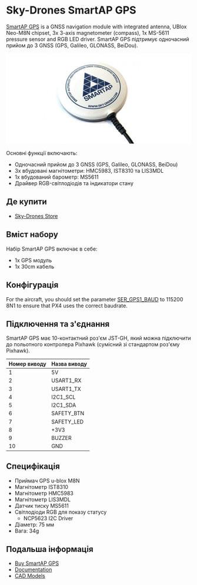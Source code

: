 # Sky-Drones SmartAP GPS

[SmartAP GPS](https://sky-drones.com/navigation/smartap-gnss.html) is a GNSS navigation module with integrated antenna, UBlox Neo-M8N chipset, 3x 3-axis magnetometer (compass), 1x MS-5611 pressure sensor and RGB LED driver.
SmartAP GPS підтримує одночасний прийом до 3 GNSS (GPS, Galileo, GLONASS, BeiDou).

![SmartAP GPS](../../assets/hardware/gps/gps_smartap_gps.jpg)

Основні функції включають:

- Одночасний прийом до 3 GNSS (GPS, Galileo, GLONASS, BeiDou)
- 3х вбудовані магнітометри: HMC5983, IST8310 та LIS3MDL
- 1x вбудований барометр: MS5611
- Драйвер RGB-світлодіодів та індикатори стану

## Де купити

- [Sky-Drones Store](https://sky-drones.com/navigation/smartap-gnss.html)

## Вміст набору

Набір SmartAP GPS включає в себе:

- 1x GPS модуль
- 1x 30cm кабель

## Конфігурація

For the aircraft, you should set the parameter [SER_GPS1_BAUD](../advanced_config/parameter_reference.md#SER_GPS1_BAUD) to 115200 8N1 to ensure that PX4 uses the correct baudrate.

## Підключення та з'єднання

SmartAP GPS має 10-контактний роз'єм JST-GH, який можна підключити до польотного контролера Pixhawk (сумісний зі стандартом роз'єму Pixhawk).

| Номер виводу | Назва виводу                    |
| ------------ | ------------------------------- |
| 1            | 5V                              |
| 2            | USART1_RX  |
| 3            | USART1_TX  |
| 4            | I2C1_SCL   |
| 5            | I2C1_SDA   |
| 6            | SAFETY_BTN |
| 7            | SAFETY_LED |
| 8            | +3V3                            |
| 9            | BUZZER                          |
| 10           | GND                             |

## Специфікація

- Приймач GPS u-blox M8N
- Магнітометр IST8310
- Магнітометр HMC5983
- Магнітометр LIS3MDL
- Датчик тиску MS5611
- Світлодіоди RGB для показу статусу
  - NCP5623 I2C Driver
- Діаметр: 75 мм
- Вага: 34g

## Подальша інформація

- [Buy SmartAP GPS](https://sky-drones.com/navigation/smartap-gnss.html)
- [Documentation](https://docs.sky-drones.com/avionics/smartap-gnss)
- [CAD Models](https://docs.sky-drones.com/avionics/smartap-gnss/cad-model)
